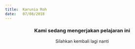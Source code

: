 ```yaml
---
title:  Karunia Roh
date:   07/08/2018
---
```


### <center>Kami sedang mengerjakan pelajaran ini</center>
<center>Silahkan kembali lagi nanti</center>